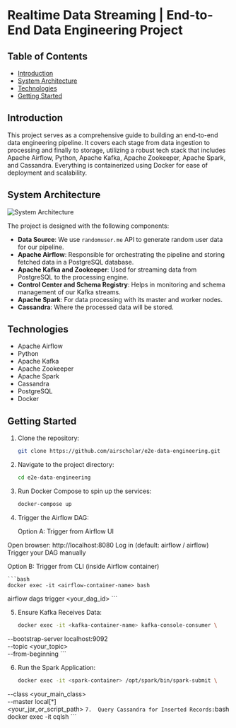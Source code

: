 # Realtime Data Streaming | End-to-End Data Engineering Project

## Table of Contents
- [Introduction](#introduction)
- [System Architecture](#system-architecture)
- [Technologies](#technologies)
- [Getting Started](#getting-started)

## Introduction

This project serves as a comprehensive guide to building an end-to-end data engineering pipeline. It covers each stage from data ingestion to processing and finally to storage, utilizing a robust tech stack that includes Apache Airflow, Python, Apache Kafka, Apache Zookeeper, Apache Spark, and Cassandra. Everything is containerized using Docker for ease of deployment and scalability.

## System Architecture

![System Architecture](https://github.com/airscholar/e2e-data-engineering/blob/main/Data%20engineering%20architecture.png)

The project is designed with the following components:

- **Data Source**: We use `randomuser.me` API to generate random user data for our pipeline.
- **Apache Airflow**: Responsible for orchestrating the pipeline and storing fetched data in a PostgreSQL database.
- **Apache Kafka and Zookeeper**: Used for streaming data from PostgreSQL to the processing engine.
- **Control Center and Schema Registry**: Helps in monitoring and schema management of our Kafka streams.
- **Apache Spark**: For data processing with its master and worker nodes.
- **Cassandra**: Where the processed data will be stored.


## Technologies

- Apache Airflow
- Python
- Apache Kafka
- Apache Zookeeper
- Apache Spark
- Cassandra
- PostgreSQL
- Docker

## Getting Started

1. Clone the repository:
    ```bash
    git clone https://github.com/airscholar/e2e-data-engineering.git
    ```

2. Navigate to the project directory:
    ```bash
    cd e2e-data-engineering
    ```

3. Run Docker Compose to spin up the services:
    ```bash
    docker-compose up
    ```
4. Trigger the Airflow DAG:

    Option A: Trigger from Airflow UI

Open browser: http://localhost:8080
Log in (default: airflow / airflow)
Trigger your DAG manually

Option B: Trigger from CLI (inside Airflow container)

    ```bash
    docker exec -it <airflow-container-name> bash
airflow dags trigger <your_dag_id>
    ```

5.  Ensure Kafka Receives Data:
    ```bash
    docker exec -it <kafka-container-name> kafka-console-consumer \
  --bootstrap-server localhost:9092 \
  --topic <your_topic> \
  --from-beginning
    ```

6.  Run the Spark Application:
    ```bash
    docker exec -it <spark-container> /opt/spark/bin/spark-submit \
  --class <your_main_class> \
  --master local[*] \
  <your_jar_or_script_path>
    ```
7.  Query Cassandra for Inserted Records:
    ```bash
  docker exec -it <cassandra-container> cqlsh
    ```
